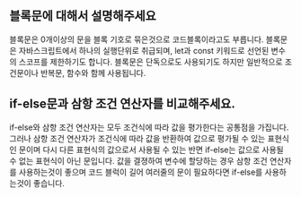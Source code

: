 ## 블록문에 대해서 설명해주세요

블록문은 0개이상의 문을 블록 기호로 묶은것으로 코드블록이라고도 부릅니다. 블록문은 자바스크립트에서 하나의 실행단위로 취급되며, let과 const 키워드로 선언된 변수의 스코프를 제한하기도 합니다.
블록문은 단독으로도 사용되기도 하지만 일반적으로 조건문이나 반복문, 함수와 함께 사용됩니다.

## if-else문과 삼항 조건 연산자를 비교해주세요.

if-else와 삼항 조건 연산자는 모두 조건식에 따라 값을 평가한다는 공통점을 가집니다.
그러나 삼항 조건 연산자가 조건식에 따라 값을 반환하여 값으로 평가될 수 있는 표현식인 문이며 다시 다른 표현식의 값으로서 사용될 수 있는 반면 if-else는 값으로 사용될 수 없는 표현식이 아닌 문입니다.
값을 결졍하여 변수에 할당하는 경우 삼항 조건 연산자를 사용하는것이 좋으며 코드 블럭이 길어 여러줄의 문이 필요하다면 if-else를 사용하는것이 좋습니다.

